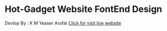 # Hot-Gadget Website FontEnd Design
Devlop By : K M Yeaser Arafat
[Click for visit live website]( https://kmyeaserarafat.github.io/Hot_Gadget/)
